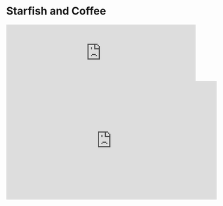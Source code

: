 # Starfish and Coffee

<iframe allow="autoplay *; encrypted-media *;" frameborder="0" height="150" style="width:100%;max-width:660px;overflow:hidden;background:transparent;" sandbox="allow-forms allow-popups allow-same-origin allow-scripts allow-storage-access-by-user-activation allow-top-navigation-by-user-activation" src="https://embed.music.apple.com/jp/album/starfish-and-coffee/212852926?i=212853889"></iframe>

<iframe width="560" height="315" src="https://www.youtube.com/embed/t_Xq-mUlq5o?start=687" frameborder="0" allow="accelerometer; autoplay; encrypted-media; gyroscope; picture-in-picture" allowfullscreen></iframe>
